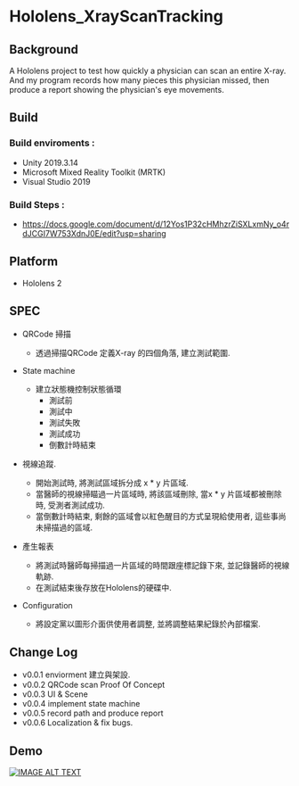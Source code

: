 # Hololens_XrayScanTracking
## Background
A Hololens project to test how quickly a physician can scan an entire X-ray.
And my program records how many pieces this physician missed, then produce a report showing the physician's eye movements.

## Build
### Build enviroments : 
* Unity 2019.3.14
* Microsoft Mixed Reality Toolkit (MRTK)
* Visual Studio 2019 

### Build Steps : 
* https://docs.google.com/document/d/12Yos1P32cHMhzrZiSXLxmNy_o4rdJCGI7W753XdnJ0E/edit?usp=sharing

## Platform
* Hololens 2

## SPEC
* QRCode 掃描
  * 透過掃描QRCode 定義X-ray 的四個角落, 建立測試範圍.

* State machine
  * 建立狀態機控制狀態循環
    * 測試前
    * 測試中
    * 測試失敗
    * 測試成功
    * 倒數計時結束
  
* 視線追蹤.
  * 開始測試時, 將測試區域拆分成 x * y 片區域.
  * 當醫師的視線掃瞄過一片區域時, 將該區域刪除, 當x * y 片區域都被刪除時, 受測者測試成功.
  * 當倒數計時結束, 剩餘的區域會以紅色醒目的方式呈現給使用者, 這些事尚未掃描過的區域.
  
* 產生報表
  * 將測試時醫師每掃描過一片區域的時間跟座標記錄下來, 並記錄醫師的視線軌跡.
  * 在測試結束後存放在Hololens的硬碟中.
  
* Configuration
  * 將設定黨以圖形介面供使用者調整, 並將調整結果紀錄於內部檔案.
  
## Change Log
* v0.0.1 enviorment 建立與架設.
* v0.0.2 QRCode scan Proof Of Concept
* v0.0.3 UI & Scene
* v0.0.4 implement state machine
* v0.0.5 record path and produce report
* v0.0.6 Localization & fix bugs.

## Demo

[![IMAGE ALT TEXT](http://img.youtube.com/vi/i92U5Zxd2pg/0.jpg)](https://www.youtube.com/watch?v=i92U5Zxd2pg "Hololens eye tracking.")

